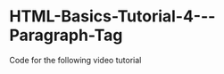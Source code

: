 HTML-Basics-Tutorial-4---Paragraph-Tag
======================================

Code for the following video tutorial
